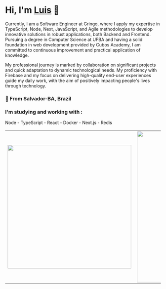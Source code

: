 #  Hi, I'm [Luis](https://meu-portfolio-5bvmgn426-luisfelipesena.vercel.app/) 👋

Currently, I am a Software Engineer at Gringo, where I apply my expertise in TypeScript, Node, Next, JavaScript, and Agile methodologies to develop innovative solutions in robust applications, both Backend and Frontend. Pursuing a degree in Computer Science at UFBA and having a solid foundation in web development provided by Cubos Academy, I am committed to continuous improvement and practical application of knowledge.

My professional journey is marked by collaboration on significant projects and quick adaptation to dynamic technological needs. My proficiency with Firebase and my focus on delivering high-quality end-user experiences guide my daily work, with the aim of positively impacting people's lives through technology.

### 📍 From Salvador-BA, Brazil

### I'm studying and working with :
Node - TypeScript - React - Docker - Next.js - Redis
 
<center>
	<table>
		<tr>
			<td>
				<img width="400px" align="left" src="https://github-readme-stats.vercel.app/api/top-langs/?username=luisfelipesena&layout=compact&theme=cobalt"/>
			</td>
			<td>
				<img width="490px" align="left" src="https://github-readme-stats.vercel.app/api?username=luisfelipesena&show_icons=true&theme=cobalt"/>
			</td>
		</tr>
	</table>
</center>
  

